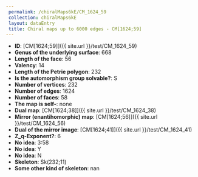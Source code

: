 ```yaml
--- 
 permalink: /chiralMaps6kE/CM_1624_59 
 collection: chiralMaps6kE
 layout: dataEntry
 title: Chiral maps up to 6000 edges - CM[1624;59]
---
```


- **ID**: [CM[1624;59]]({{ site.url }}/test/CM_1624_59)
- **Genus of the underlying surface**: 668
- **Length of the face**: 56
- **Valency**: 14
- **Length of the Petrie polygon**: 232
- **Is the automorphism group solvable?**: S
- **Number of vertices**: 232
- **Number of edges**: 1624
- **Number of faces**: 58
- **The map is self-**: none
- **Dual map**: [CM[1624;38]]({{ site.url }}/test/CM_1624_38)
- **Mirror (enantihomorphic) map**: [CM[1624;56]]({{ site.url }}/test/CM_1624_56)
- **Dual of the mirror image**: [CM[1624;41]]({{ site.url }}/test/CM_1624_41)
- **Z_q-Exponent?**: 6
- **No idea**:  3:58
- **No idea**: Y
- **No idea**: N
- **Skeleton**: Sk(232;11)
- **Some other kind of skeleton**: nan
